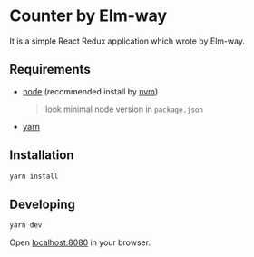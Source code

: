 # Counter by Elm-way

It is a simple React Redux application which wrote by Elm-way.

## Requirements
- [node][node-install] (recommended install by [nvm][nvm-install])
  > look minimal node version in `package.json`
- [yarn][yarn-install]

## Installation
```bash
yarn install
```

## Developing
```bash
yarn dev
```

Open [localhost:8080](http://localhost:8080/) in your browser.

[node-install]: https://nodejs.org/en/download/
[nvm-install]: https://github.com/creationix/nvm#installation
[yarn-install]: https://yarnpkg.com/en/docs/install
